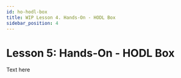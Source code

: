 ```yaml
---
id: ho-hodl-box
title: WIP Lesson 4. Hands-On - HODL Box
sidebar_position: 4
---
```


# Lesson 5: Hands-On - HODL Box

Text here
